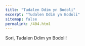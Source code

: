 ```yaml
---
title: "Tudalen Ddim yn Bodoli"
excerpt: "Tudalen Ddim yn Bodoli"
sitemap: false
permalink: /404.html
---
```


Sori, Tudalen Ddim yn Bodoli!

<script>
  var GOOG_FIXURL_LANG = 'en';
  var GOOG_FIXURL_SITE = '{{ site.url }}'
</script>
<script src="https://linkhelp.clients.google.com/tbproxy/lh/wm/fixurl.js">
</script>
